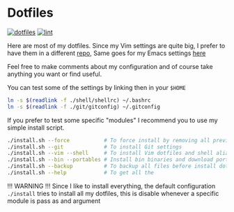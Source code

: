 # Dotfiles

<!-- [![Travis Status](https://travis-ci.com/Mike325/dotfiles.svg?branch=master)](https://travis-ci.com/Mike325/dotfiles)-->
[![dotfiles](https://github.com/mike325/dotfiles/actions/workflows/main.yml/badge.svg)](https://github.com/mike325/dotfiles/actions/workflows/main.yml)
[![lint](https://github.com/mike325/dotfiles/actions/workflows/lint.yml/badge.svg)](https://github.com/mike325/dotfiles/actions/workflows/lint.yml)

Here are most of my dotfiles. Since my Vim settings are quite big, I prefer to
have them in a different [repo](https://github.com/mike325/nvim),
Same goes for my Emacs settings [here](https://github.com/mike325/.emacs.d)

Feel free to make comments about my configuration and of course take anything
you want or find useful.

You can test some of the settings by linking then in your `$HOME`

```sh
ln -s $(readlink -f ./shell/shellrc) ~/.bashrc
ln -s $(readlink -f ./git/gitconfig) ~/.gitconfig
```

If you prefer to test some specific "modules" I recommend you to use my simple
install script.

```sh
./install.sh --force           # To force install by removing all previous files
./install.sh --git             # To install Git settings
./install.sh --vim --shell     # To install Vim dotfiles and shell alias
./install.sh --bin --portables # Install bin binaries and download portable programs
./install.sh --backup          # To backup all files before install dotfiles
./install.sh --help            # To get all the
```

!!! WARNING  !!!
Since I like to install everything, the default configuration `./install` tries
to install all my dotfiles, this is disable whenever a specific module is pass
as and argument
